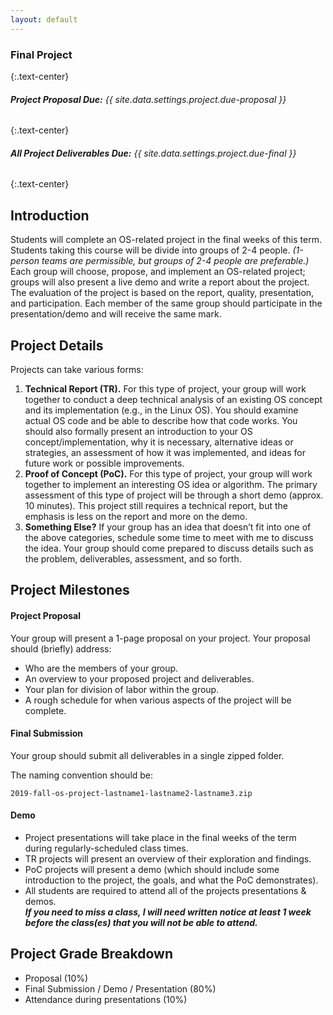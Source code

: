 ```yaml
---
layout: default
---
```


### **Final Project**
{:.text-center}

###### ***Project Proposal Due:*** *{{ site.data.settings.project.due-proposal }}*
{:.text-center}

###### ***All Project Deliverables Due:*** *{{ site.data.settings.project.due-final }}*
{:.text-center}

## Introduction

Students will complete an OS-related project in the final weeks of this term.
Students taking this course will be divide into groups of 2-4 people.
*(1-person teams are permissible, but groups of 2-4 people are preferable.)*
Each group will choose, propose, and implement an OS-related project; groups will also present a live demo and write a report about the project.
The evaluation of the project is based on the report, quality, presentation, and participation.
Each member of the same group should participate in the presentation/demo and will receive the same mark.

<!-- During the actual project presentations, attendance will be taken randomly. --- 3 points -->

<!-- FINAL PROJECT REPORT DUE: Dec 7, 2018! -->

<!-- <div id="accordion"> -->
<!-- <div class="card card bg-light"> -->
<!-- header -->
<!-- <div class="card-header" id="headingTwo" data-toggle="collapse"  data-target="#collapseTwo" aria-expanded="true" aria-controls="collapseTwo" markdown="1"> -->
<!-- *Click this bar to show/hide project details...* -->
<!-- </div> -->

<!-- <div class="card-header" id="headingTwo" data-toggle="collapse"  data-target="#collapseTwo" aria-expanded="true" aria-controls="collapseTwo" markdown="1"> -->
<!-- <h5 class="mb-0"> -->
<!-- <button class="btn btn-link" data-toggle="collapse" data-target="#collapseOne" aria-expanded="true" aria-controls="collapseOne"  markdown="1"> -->
<!-- <i class="fa" aria-hidden="true"></i> -->
<!-- *Click here to show/hide project details...* -->
<!-- ***I will post specific project-related details and deadlines as we get closer.*** -->
<!-- </button> -->
<!-- </h5> -->
<!-- </div> -->

<!-- details -->
<!-- <div id="collapseTwo" class="collapse" aria-labelledby="headingTwo" data-parent="#accordion"> -->
<!-- <div class="card-body" markdown="1"> -->

## Project Details

Projects can take various forms:

1. **Technical Report (TR).** For this type of project, your group will work together to conduct a deep technical analysis of an existing OS concept and its implementation
(e.g., in the Linux OS). You should examine actual OS code and be able to describe how that code works.
You should also formally present an introduction to your OS concept/implementation,
why it is necessary,
alternative ideas or strategies,
an assessment of how it was implemented, and
ideas for future work or possible improvements.
2. **Proof of Concept (PoC).** For this type of project, your group will work together to implement an interesting OS idea or algorithm.
The primary assessment of this type of project will be through a short demo (approx. 10 minutes).
This project still requires a technical report, but the emphasis is less on the report and more on the demo.
3. **Something Else?** If your group has an idea that doesn’t fit into one of the above categories, schedule some time to meet with me to discuss the idea.
Your group should come prepared to discuss details such as the problem, deliverables, assessment, and so forth.

## Project Milestones

#### Project Proposal

Your group will present a 1-page proposal on your project. Your proposal should (briefly) address:

- Who are the members of your group.
- An overview to your proposed project and deliverables.
- Your plan for division of labor within the group.
- A rough schedule for when various aspects of the project will be complete.

#### Final Submission

Your group should submit all deliverables in a single zipped folder.

The naming convention should be:  

```
2019-fall-os-project-lastname1-lastname2-lastname3.zip
```

#### Demo

- Project presentations will take place in the final weeks of the term during regularly-scheduled class times.
- TR projects will present an overview of their exploration and findings.
- PoC projects will present a demo (which should include some introduction to the project, the goals, and what the PoC demonstrates).
- All students are required to attend all of the projects presentations & demos.  
***If you need to miss a class, I will need written notice at least 1 week before the class(es) that you will not be able to attend.***

## Project Grade Breakdown

- Proposal (10%)
- Final Submission / Demo / Presentation (80%)
- Attendance during presentations (10%)
<!-- </div> -->
<!-- </div> -->
<!-- </div> -->
<!-- </div> -->
